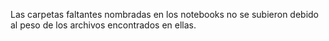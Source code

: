 Las carpetas faltantes nombradas en los notebooks no se subieron debido al peso de los archivos encontrados en ellas.